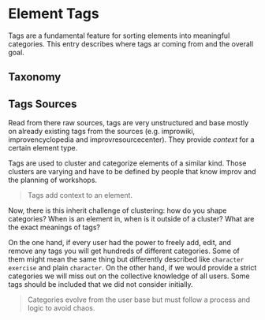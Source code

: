 # Element Tags

Tags are a fundamental feature for sorting elements into meaningful categories. This entry describes where tags ar coming from and the overall goal.

## Taxonomy

## Tags Sources

Read from there raw sources, tags are very unstructured and base mostly on already existing tags from the sources (e.g. improwiki, improvencyclopedia and improvresourcecenter). They provide _context_ for a certain element type.

Tags are used to cluster and categorize elements of a similar kind. Those clusters are varying and have to be defined by people that know improv and the planning of workshops.

> Tags add context to an element.

Now, there is this inherit challenge of clustering: how do you shape categories? When is an element in, when is it outside of a cluster? What are the exact meanings of tags?

On the one hand, if every user had the power to freely add, edit, and remove any tags you will get hundreds of different categories. Some of them might mean the same thing but differently described like `character exercise` and plain `character`. On the other hand, if we would provide a strict categories we will miss out on the collective knowledge of all users. Some tags should be included that we did not consider initially.

> Categories evolve from the user base but must follow a process and logic to avoid chaos.
